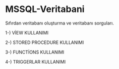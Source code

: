 # MSSQL-Veritabani

Sıfırdan veritabanı oluşturma ve veritabanı sorguları.

1-) VİEW KULLANIMI

2-) STORED PROCEDURE KULLANIMI

3-) FUNCTİONS KULLANIMI

4-) TRIGGERLAR KULLANIMI
